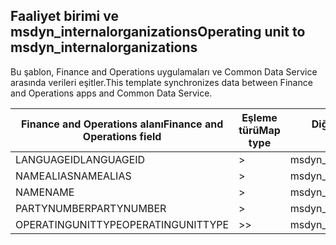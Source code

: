 ## <a name="operating-unit-to-msdyn_internalorganizations"></a><span data-ttu-id="631a3-101">Faaliyet birimi ve msdyn_internalorganizations</span><span class="sxs-lookup"><span data-stu-id="631a3-101">Operating unit to msdyn_internalorganizations</span></span>

<span data-ttu-id="631a3-102">Bu şablon, Finance and Operations uygulamaları ve Common Data Service arasında verileri eşitler.</span><span class="sxs-lookup"><span data-stu-id="631a3-102">This template synchronizes data between Finance and Operations apps and Common Data Service.</span></span>

<span data-ttu-id="631a3-103">Finance and Operations alanı</span><span class="sxs-lookup"><span data-stu-id="631a3-103">Finance and Operations field</span></span> | <span data-ttu-id="631a3-104">Eşleme türü</span><span class="sxs-lookup"><span data-stu-id="631a3-104">Map type</span></span> | <span data-ttu-id="631a3-105">Diğer Dynamics 365 alanı</span><span class="sxs-lookup"><span data-stu-id="631a3-105">Other Dynamics 365 field</span></span> | <span data-ttu-id="631a3-106">Varsayılan değer</span><span class="sxs-lookup"><span data-stu-id="631a3-106">Default value</span></span>
---|---|---|---
<span data-ttu-id="631a3-107">LANGUAGEID</span><span class="sxs-lookup"><span data-stu-id="631a3-107">LANGUAGEID</span></span> | > | <span data-ttu-id="631a3-108">msdyn_languageid</span><span class="sxs-lookup"><span data-stu-id="631a3-108">msdyn_languageid</span></span> | 
<span data-ttu-id="631a3-109">NAMEALIAS</span><span class="sxs-lookup"><span data-stu-id="631a3-109">NAMEALIAS</span></span> | > | <span data-ttu-id="631a3-110">msdyn_namealias</span><span class="sxs-lookup"><span data-stu-id="631a3-110">msdyn_namealias</span></span> | 
<span data-ttu-id="631a3-111">NAME</span><span class="sxs-lookup"><span data-stu-id="631a3-111">NAME</span></span> | > | <span data-ttu-id="631a3-112">msdyn_name</span><span class="sxs-lookup"><span data-stu-id="631a3-112">msdyn_name</span></span> | 
<span data-ttu-id="631a3-113">PARTYNUMBER</span><span class="sxs-lookup"><span data-stu-id="631a3-113">PARTYNUMBER</span></span> | > | <span data-ttu-id="631a3-114">msdyn_partynumber</span><span class="sxs-lookup"><span data-stu-id="631a3-114">msdyn_partynumber</span></span> | 
<span data-ttu-id="631a3-115">OPERATINGUNITTYPE</span><span class="sxs-lookup"><span data-stu-id="631a3-115">OPERATINGUNITTYPE</span></span> | >> | <span data-ttu-id="631a3-116">msdyn_type</span><span class="sxs-lookup"><span data-stu-id="631a3-116">msdyn_type</span></span> | 
